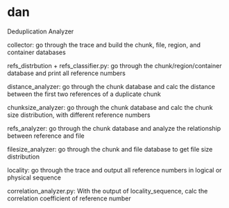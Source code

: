 # dan
Deduplication Analyzer

collector: go through the trace and build the chunk, file, region, and container databases

refs\_distrbution + refs\_classifier.py: go through the chunk/region/container database and print all reference numbers

distance\_analyzer: go through the chunk database and calc the distance between the first two references of a duplicate chunk

chunksize\_analyzer: go through the chunk database and calc the chunk size distribution, with different reference numbers

refs\_analyzer: go through the chunk database and analyze the relationship between reference and file

filesize\_analyzer: go through the chunk and file database to get file size distribution

locality: go through the trace and output all reference numbers in logical or physical sequence

correlation\_analyzer.py: With the output of locality\_sequence, calc the correlation coefficient of reference number
